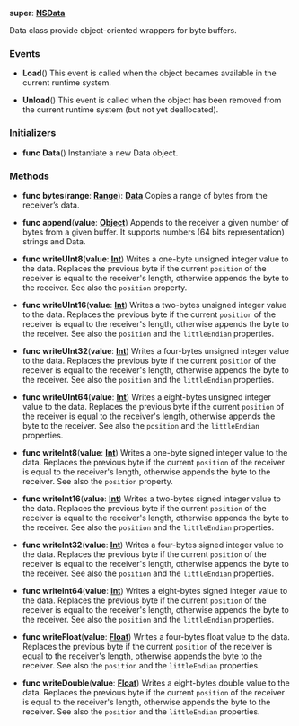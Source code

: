 **super**: **[NSData](NSData.md)**

Data class provide object-oriented wrappers for byte buffers.

### Events

* **Load**()
This event is called when the object becames available in the current runtime system.

* **Unload**()
This event is called when the object has been removed from the current runtime system (but not yet deallocated).



### Initializers

* **func** **Data**()
Instantiate a new Data object.



### Methods

* **func** **bytes**(**range**: **[Range](../gravity/types.md)**): <strong>[Data](Data.md)</strong> 
Copies a range of bytes from the receiver’s data.

* **func** **append**(**value**: **[Object](../gravity/types.md)**)
Appends to the receiver a given number of bytes from a given buffer. It supports numbers (64 bits representation) strings and Data.

* **func** **writeUInt8**(**value**: **[Int](../gravity/types.md)**)
Writes a one-byte unsigned integer value to the data. Replaces the previous byte if the current <code>position</code> of the receiver is equal to the receiver's length, otherwise appends the byte to the receiver. See also the <code>position</code> property.

* **func** **writeUInt16**(**value**: **[Int](../gravity/types.md)**)
Writes a two-bytes unsigned integer value to the data. Replaces the previous byte if the current <code>position</code> of the receiver is equal to the receiver's length, otherwise appends the byte to the receiver. See also the <code>position</code> and the <code>littleEndian</code> properties.

* **func** **writeUInt32**(**value**: **[Int](../gravity/types.md)**)
Writes a four-bytes unsigned integer value to the data. Replaces the previous byte if the current <code>position</code> of the receiver is equal to the receiver's length, otherwise appends the byte to the receiver. See also the <code>position</code> and the <code>littleEndian</code> properties.

* **func** **writeUInt64**(**value**: **[Int](../gravity/types.md)**)
Writes a eight-bytes unsigned integer value to the data. Replaces the previous byte if the current <code>position</code> of the receiver is equal to the receiver's length, otherwise appends the byte to the receiver. See also the <code>position</code> and the <code>littleEndian</code> properties.

* **func** **writeInt8**(**value**: **[Int](../gravity/types.md)**)
Writes a one-byte signed integer value to the data. Replaces the previous byte if the current <code>position</code> of the receiver is equal to the receiver's length, otherwise appends the byte to the receiver. See also the <code>position</code> property.

* **func** **writeInt16**(**value**: **[Int](../gravity/types.md)**)
Writes a two-bytes signed integer value to the data. Replaces the previous byte if the current <code>position</code> of the receiver is equal to the receiver's length, otherwise appends the byte to the receiver. See also the <code>position</code> and the <code>littleEndian</code> properties.

* **func** **writeInt32**(**value**: **[Int](../gravity/types.md)**)
Writes a four-bytes signed integer value to the data. Replaces the previous byte if the current <code>position</code> of the receiver is equal to the receiver's length, otherwise appends the byte to the receiver. See also the <code>position</code> and the <code>littleEndian</code> properties.

* **func** **writeInt64**(**value**: **[Int](../gravity/types.md)**)
Writes a eight-bytes signed integer value to the data. Replaces the previous byte if the current <code>position</code> of the receiver is equal to the receiver's length, otherwise appends the byte to the receiver. See also the <code>position</code> and the <code>littleEndian</code> properties.

* **func** **writeFloat**(**value**: **[Float](../gravity/types.md)**)
Writes a four-bytes float value to the data. Replaces the previous byte if the current <code>position</code> of the receiver is equal to the receiver's length, otherwise appends the byte to the receiver. See also the <code>position</code> and the <code>littleEndian</code> properties.

* **func** **writeDouble**(**value**: **[Float](../gravity/types.md)**)
Writes a eight-bytes double value to the data. Replaces the previous byte if the current <code>position</code> of the receiver is equal to the receiver's length, otherwise appends the byte to the receiver. See also the <code>position</code> and the <code>littleEndian</code> properties.





